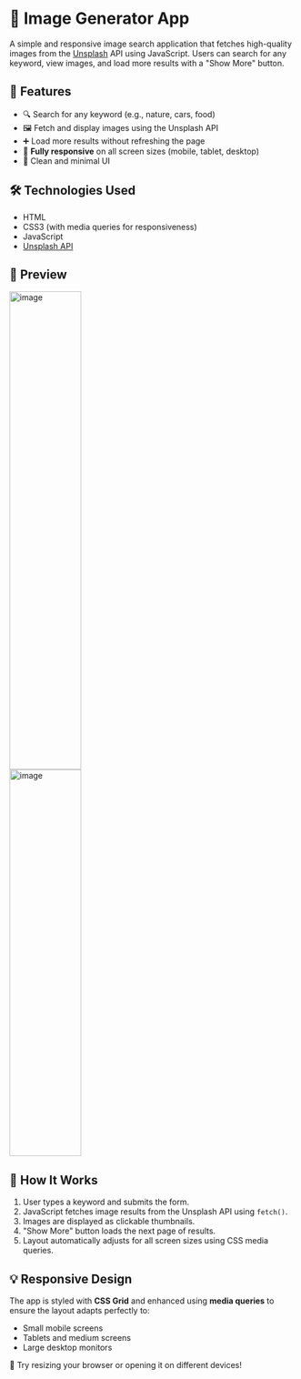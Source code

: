 # 🌄 Image Generator App

A simple and responsive image search application that fetches high-quality images from the [Unsplash](https://unsplash.com/) API using JavaScript. Users can search for any keyword, view images, and load more results with a "Show More" button.

## 🚀 Features

- 🔍 Search for any keyword (e.g., nature, cars, food)
- 🖼️ Fetch and display images using the Unsplash API
- ➕ Load more results without refreshing the page
- 📱 **Fully responsive** on all screen sizes (mobile, tablet, desktop)
- 🎨 Clean and minimal UI

## 🛠️ Technologies Used

- HTML
- CSS3 (with media queries for responsiveness)
- JavaScript
- [Unsplash API](https://unsplash.com/developers)

## 📸 Preview

<p>
  <img width="50%" height="841" alt="image" src="https://github.com/user-attachments/assets/f20ce091-4211-420d-9ab3-7ffc7d29b522" />
  <img width="50%" height="680" alt="image" src="https://github.com/user-attachments/assets/6976d590-a985-45db-a9f3-1ba3235544f5" />
</p>

## 🧠 How It Works

1. User types a keyword and submits the form.
2. JavaScript fetches image results from the Unsplash API using `fetch()`.
3. Images are displayed as clickable thumbnails.
4. "Show More" button loads the next page of results.
5. Layout automatically adjusts for all screen sizes using CSS media queries.

## 💡 Responsive Design

The app is styled with **CSS Grid** and enhanced using **media queries** to ensure the layout adapts perfectly to:
- Small mobile screens
- Tablets and medium screens
- Large desktop monitors

📱 Try resizing your browser or opening it on different devices!
